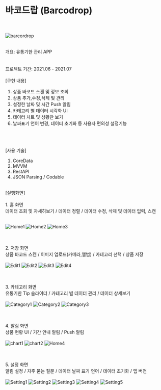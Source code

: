 # 바코드랍 (Barcodrop)
   <br> <br>
  ![barcordrop](https://user-images.githubusercontent.com/49187863/126890996-d5879caf-ebec-467e-b820-c2e55190ff08.png)
   <br> <br>
   
 개요: 유통기한 관리 APP  
 <br> <br>
  프로젝트 기간: 2021.06 - 2021.07
   <br> <br>
  [구현 내용]
  1. 상품 바코드 스캔 및 정보 조회 
  2. 상품 추가,수정,삭제 및 관리 
  3. 설정한 날짜 및 시간 Push 알림
  4. 카테고리 별 데이터 시각화 UI 
  5. 데이터 차트 및 상황판 보기
  6. 날짜표기 언어 변경, 데이터 초기화 등 사용자 편의성 설정기능

  <br> <br> <br>
  [사용 기술]
  1. CoreData 
  2. MVVM 
  3. RestAPI
  4. JSON Parsing / Codable

 
   
  <br>
  [실행화면] <br> <br>
  1. 홈 화면 <br>
  데이터 조회 및 자세히보기 / 데이터 정렬 / 데이터 수정, 삭제 및 데이터 입력, 스캔  <br><br>
  
![Home1](https://user-images.githubusercontent.com/49187863/126889549-7d55b98c-d982-4142-85e4-9128fbdc0bdf.gif) ![Home2](https://user-images.githubusercontent.com/49187863/126889571-4ae963c3-9477-4cb5-9265-0dcdbe8bbe05.gif) ![Home3](https://user-images.githubusercontent.com/49187863/126889594-6018dbfb-afef-4c57-b13d-7e64cef25b94.gif) 


<br><br>
 2. 저장 화면 <br>
 상품 바코드 스캔 / 이미지 업로드(카메라,앨범) / 카테고리 선택 / 상품 저장<br><br>
 ![Edit1](https://user-images.githubusercontent.com/49187863/126890759-09a5a380-da45-4f15-a8e8-134e234d998d.gif)  ![Edit2](https://user-images.githubusercontent.com/49187863/126890761-3874ae6f-1d30-415c-935f-b6203e2765cb.gif)  ![Edit3](https://user-images.githubusercontent.com/49187863/126890762-7274c611-4bd0-4a8e-ae9b-eaa4ee7cfe30.gif)  ![Edit4](https://user-images.githubusercontent.com/49187863/126890763-66ae2a58-0060-48c6-a215-cd2dc7ef06c1.gif)

<br><br>
 3. 카테고리 화면 <br>
 유통기한 Tip 슬라이더  / 카테고리 별 데이터 관리 / 데이터 상세보기 <br><br>
 ![Category1](https://user-images.githubusercontent.com/49187863/126891453-7bc573da-2ce8-4739-b966-78c1dd374b7e.gif)  ![Category2](https://user-images.githubusercontent.com/49187863/126891451-a83132a9-ee62-4808-a07a-7680fff7cee0.gif)  ![Category3](https://user-images.githubusercontent.com/49187863/126891446-467126e4-adf9-4c81-9558-fe0603921bce.gif)
 
 
<br><br>
 4. 알림 화면 <br>
 상품 현황 UI  / 기간 안내 알림 / Push 알림 <br><br>
 ![chart1](https://user-images.githubusercontent.com/49187863/126891598-43757cd3-d96b-48f3-ab46-beee0bf4d392.gif)  ![chart2](https://user-images.githubusercontent.com/49187863/126891590-a20afbbf-f7c7-483b-bcec-9e3e9195c917.gif)  ![Home4](https://user-images.githubusercontent.com/49187863/126893480-885f92de-d9cf-436a-afe5-275c567bb073.gif)

 
 
  
<br><br>
 5. 설정 화면 <br>
 알림 설정  / 자주 묻는 질문 / 데이터 날짜 표기 언어 / 데이터 초기화 / 앱 버전 <br><br>
 ![Setting1](https://user-images.githubusercontent.com/49187863/126892003-05aa3ebf-6664-452a-99b1-ca0e465ab13d.gif)  ![Setting2](https://user-images.githubusercontent.com/49187863/126892004-cb4e552b-3573-4bb9-814c-441e2f011ae7.gif)  ![Setting3](https://user-images.githubusercontent.com/49187863/126892001-6a9e7986-a9b2-40ce-a9bc-8532d2d3bce4.gif)  ![Setting4](https://user-images.githubusercontent.com/49187863/126892000-41e88012-6262-4603-ac7f-721036752de1.gif)  ![Setting5](https://user-images.githubusercontent.com/49187863/126891993-8bbaec45-c311-4b42-8d2e-d16ab6191da8.gif)
 

